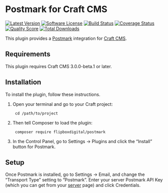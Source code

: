 # Postmark for Craft CMS
[![Latest Version](https://img.shields.io/github/release/flipbox/postmark.svg?style=flat-square)](https://github.com/flipbox/postmark/releases)
[![Software License](https://img.shields.io/badge/license-MIT-brightgreen.svg?style=flat-square)](LICENSE.md)
[![Build Status](https://img.shields.io/travis/flipbox/postmark/master.svg?style=flat-square)](https://travis-ci.org/flipbox/postmark)
[![Coverage Status](https://img.shields.io/scrutinizer/coverage/g/flipbox/postmark.svg?style=flat-square)](https://scrutinizer-ci.com/g/flipbox/postmark/code-structure)
[![Quality Score](https://img.shields.io/scrutinizer/g/flipbox/postmark.svg?style=flat-square)](https://scrutinizer-ci.com/g/flipbox/postmark)
[![Total Downloads](https://img.shields.io/packagist/dt/flipboxdigital/postmark.svg?style=flat-square)](https://packagist.org/packages/flipboxdigital/postmark)

This plugin provides a [Postmark](http://www.postmarkapp.com/) integration for [Craft CMS](https://craftcms.com/).


## Requirements

This plugin requires Craft CMS 3.0.0-beta.1 or later.


## Installation

To install the plugin, follow these instructions.

1. Open your terminal and go to your Craft project:

        cd /path/to/project

2. Then tell Composer to load the plugin:

        composer require flipboxdigital/postmark

3. In the Control Panel, go to Settings → Plugins and click the “Install” button for Postmark.

## Setup

Once Postmark is installed, go to Settings → Email, and change the “Transport Type” setting to “Postmark”. Enter your server Postmark API Key (which you can get from your [server](https://account.postmarkapp.com/servers/) page) and click Credentials.
